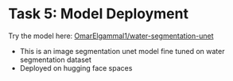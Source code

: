 # Task 5: Model Deployment
Try the model here: [OmarElgammal1/water-segmentation-unet](https://huggingface.co/spaces/OmarElgammal1/water-segmentation-unet)
- This is an image segmentation unet model fine tuned on water segmentation dataset
- Deployed on hugging face spaces